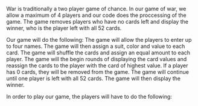 War is traditionally a two player game of chance. 
In our game of war, we allow a maximum of 4 players and our code does the proccessing of the game. The game removes players who have no cards left and display the winner, who is the player left with all 52 cards.  

Our game will do the following:
The game will allow the players to enter up to four names. The game will then assign a suit, color and value to each card. The game will shuffle the cards and assign an equal amount to each player. The game will the begin rounds of displaying the card values and reassign the cards to the player with the card of highest value. If a player has 0 cards, they will be removed from the game. The game will continue until one player is left with all 52 cards. The game will then display the winner. 

In order to play our game, the players will have to do the following:
